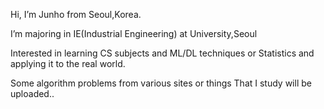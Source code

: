 Hi, I’m Junho from Seoul,Korea.

I’m majoring in IE(Industrial Engineering) at University,Seoul 

Interested in learning CS subjects and ML/DL techniques or Statistics and applying it to the real world. 

Some algorithm problems from various sites or things That I study will be uploaded..


<!---
Corpse-is-Talking/Corpse-is-Talking is a ✨ special ✨ repository because its `README.md` (this file) appears on your GitHub profile.
You can click the Preview link to take a look at your changes.
--->
